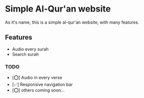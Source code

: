 # Simple Al-Qur'an website

As it's name, this is a simple al-qur'an website, with many features.

## Features

- Audio every surah
- Search surah

### TODO

- [⭕] Audio in every verse
- [✅] Responsive navigation bar
- [⭕] others coming soon...
